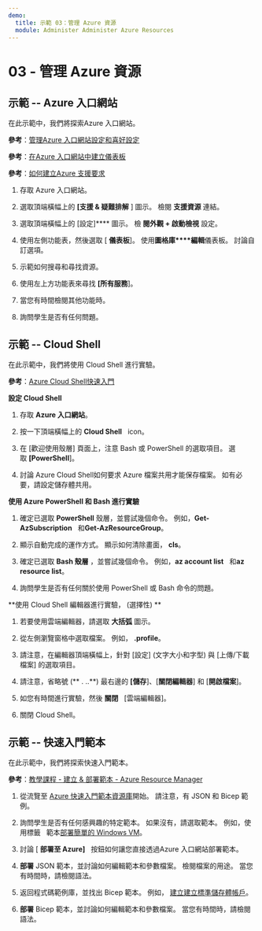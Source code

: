 ```yaml
---
demo:
  title: 示範 03：管理 Azure 資源
  module: Administer Administer Azure Resources
---
```

# 03 - 管理 Azure 資源

## 示範 -- Azure 入口網站

在此示範中，我們將探索Azure 入口網站。

**參考**：[管理Azure 入口網站設定和喜好設定](https://docs.microsoft.com/azure/azure-portal/set-preferences)

**參考**：[在Azure 入口網站中建立儀表板](https://docs.microsoft.com/azure/azure-portal/azure-portal-dashboards)

**參考**：[如何建立Azure 支援要求](https://docs.microsoft.com/azure/azure-portal/supportability/how-to-create-azure-support-request)

1. 存取 Azure 入口網站。

1. 選取頂端橫幅上的 **[支援 & 疑難排解** ] 圖示。 檢閱 **支援資源** 連結。 

1. 選取頂端橫幅上的 [設定]**** 圖示。  檢 **閱外觀 + 啟動檢視** 設定。 

1. 使用左側功能表，然後選取 [ **儀表板**]。 使用**圖格庫****編輯**儀表板。 討論自訂選項。

1. 示範如何搜尋和尋找資源。

1. 使用左上方功能表來尋找 **[所有服務**]。 

1. 當您有時間檢閱其他功能時。
   
1. 詢問學生是否有任何問題。

## 示範 -- Cloud Shell

在此示範中，我們將使用 Cloud Shell 進行實驗。

**參考**：[Azure Cloud Shell快速入門](https://learn.microsoft.com/en-us/azure/cloud-shell/quickstart?tabs=azurecli)

**設定 Cloud Shell**

1.  存取 **Azure 入口網站**。

1.  按一下頂端橫幅上的 **Cloud Shell**   icon。

1.  在 [歡迎使用殼層] 頁面上，注意 Bash 或 PowerShell 的選取項目。  選取 **[PowerShell**]。

1.  討論 Azure Cloud Shell如何要求 Azure 檔案共用才能保存檔案。 如有必要，請設定儲存體共用。 

**使用 Azure PowerShell 和 Bash 進行實驗**

1. 確定已選取 **PowerShell** 殼層，並嘗試幾個命令。 例如，**Get-AzSubscription**   和**Get-AzResourceGroup**。

1. 顯示自動完成的運作方式。 顯示如何清除畫面， **cls**。 

1. 確定已選取 **Bash 殼層** ，並嘗試幾個命令。 例如，**az account list**   和**az resource list**。

1. 詢問學生是否有任何關於使用 PowerShell 或 Bash 命令的問題。 

**使用 Cloud Shell 編輯器進行實驗， (選擇性) **

1. 若要使用雲端編輯器，請選取 **大括弧** 圖示。

1. 從左側瀏覽窗格中選取檔案。  例如， **.profile**。

1. 請注意，在編輯器頂端橫幅上，針對 [設定] (文字大小和字型) 與 [上傳/下載檔案] 的選取項目。

1. 請注意，省略號 (** \. ..**) 最右邊的 **[儲存**]、[**關閉編輯器**] 和 [**開啟檔案**]。

1. 如您有時間進行實驗，然後 **關閉**   [雲端編輯器]。

1. 關閉 Cloud Shell。

## 示範 -- 快速入門範本

在此示範中，我們將探索快速入門範本。

**參考**：[教學課程 - 建立 & 部署範本 - Azure Resource Manager](https://docs.microsoft.com/en-us/azure/azure-resource-manager/templates/template-tutorial-create-first-template?tabs=azure-powershell)

1. 從流覽至 [Azure 快速入門範本資源庫](https://learn.microsoft.com/en-us/samples/browse/?expanded=azure&products=azure-resource-manager)開始。 請注意，有 JSON 和 Bicep 範例。 

1. 詢問學生是否有任何感興趣的特定範本。 如果沒有，請選取範本。 例如，使用標籤   範本[部署簡單的 Windows VM](https://learn.microsoft.com/en-us/samples/azure/azure-quickstart-templates/vm-tags/)。

1. 討論 [ **部署至 Azure]**   按鈕如何讓您直接透過Azure 入口網站部署範本。

1. **部署** JSON 範本，並討論如何編輯範本和參數檔案。 檢閱檔案的用途。 當您有時間時，請檢閱語法。 

1. 返回程式碼範例庫，並找出 Bicep 範本。 例如， [建立建立標準儲存體帳戶](https://learn.microsoft.com/en-us/samples/azure/azure-quickstart-templates/storage-account-create/)。 

1. **部署** Bicep 範本，並討論如何編輯範本和參數檔案。 當您有時間時，請檢閱語法。 
